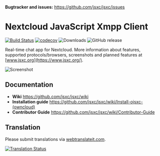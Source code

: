 __Bugtracker and issues:__ https://github.com/jsxc/jsxc/issues<br />

# Nextcloud JavaScript Xmpp Client
[![Build Status](https://travis-ci.org/nextcloud/jsxc.nextcloud.svg?branch=master)](https://travis-ci.org/nextcloud/jsxc.nextcloud)
[![codecov](https://codecov.io/gh/nextcloud/jsxc.nextcloud/branch/master/graph/badge.svg)](https://codecov.io/gh/nextcloud/jsxc.nextcloud)
![Downloads](https://img.shields.io/github/downloads/nextcloud/jsxc.nextcloud/total.svg)
![GitHub release](https://img.shields.io/github/release/nextcloud/jsxc.nextcloud.svg)

Real-time chat app for Nextcloud. More information about features, supported protocols/browsers, screenshots and planned features at [www.jsxc.org](https://www.jsxc.org/).

![Screenshot](https://www.jsxc.org/assets/screenshot-nextcloud-latest.png)

## Documentation
- __Wiki__ https://github.com/jsxc/jsxc/wiki
- __Installation guide__ https://github.com/jsxc/jsxc/wiki/Install-ojsxc-(owncloud)
- __Contributor Guide__ https://github.com/jsxc/jsxc/wiki/Contributor-Guide

## Translation
Please submit translations via [webtranslateit.com](https://webtranslateit.com/en/projects/10365-JSXC).

[![Translation Status](https://webtranslateit.com/api/projects/Ezawdy9FtjrE-oX4MmKOEQ/charts.png)](https://webtranslateit.com/en/projects/10365-JSXC/project_locales)
